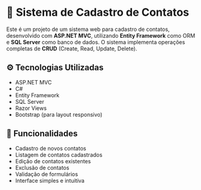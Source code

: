 # 📇 Sistema de Cadastro de Contatos

Este é um projeto de um sistema web para cadastro de contatos, desenvolvido com **ASP.NET MVC**, utilizando **Entity Framework** como ORM e **SQL Server** como banco de dados. O sistema implementa operações completas de **CRUD** (Create, Read, Update, Delete).

## ⚙️ Tecnologias Utilizadas

- ASP.NET MVC
- C#
- Entity Framework
- SQL Server
- Razor Views
- Bootstrap (para layout responsivo)

## 🎯 Funcionalidades

- Cadastro de novos contatos
- Listagem de contatos cadastrados
- Edição de contatos existentes
- Exclusão de contatos
- Validação de formulários
- Interface simples e intuitiva

